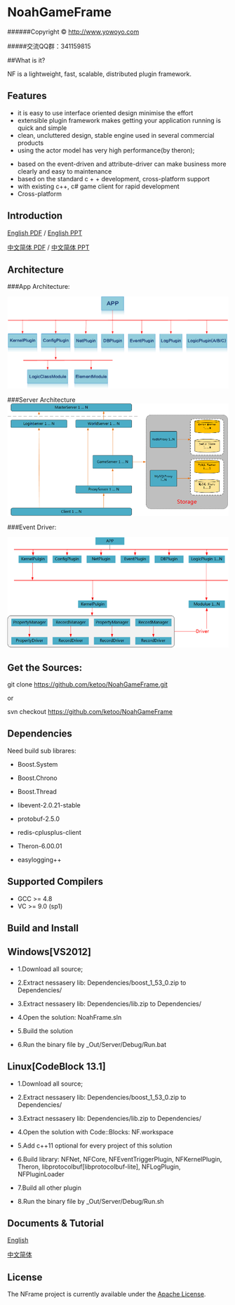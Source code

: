 NoahGameFrame
=============
######Copyright © http://www.yowoyo.com

#####交流QQ群：341159815

##What is it?

NF is a lightweight, fast, scalable, distributed plugin framework.

Features
-------------------

*  it is easy to use interface oriented design minimise the effort
*  extensible plugin framework makes getting your application running is quick and simple
*  clean, uncluttered design, stable engine used in several commercial products
*  using the actor model has very high performance(by theron);</p>
*  based on the event-driven and attribute-driver can make business more clearly and easy to maintenance
*  based on the standard c + + development, cross-platform support
*  with existing c++, c# game client for rapid development
*  Cross-platform


Introduction
---------------
[English PDF](https://github.com/ketoo/NoahGameFrame/blob/develop/Introduce/NFrame_Introduction_EN_US.pdf) / [English PPT](https://github.com/ketoo/NoahGameFrame/blob/develop/Introduce/NFrame_Introduction_EN_US.ppt)

[中文简体 PDF](https://github.com/ketoo/NoahGameFrame/blob/develop/Introduce/NFrame_Introduction_ZH_CN.pdf) / [中文简体 PPT](https://github.com/ketoo/NoahGameFrame/blob/develop/Introduce/NFrame_Introduction_ZH_CN.ppt)


Architecture
-------------------

###App Architecture:

![App Architecture](https://github.com/ketoo/NoahGameFrame/blob/develop/Introduce/img/NF_app_arch.png)

###Server Architecture
![Server Architecture](https://github.com/ketoo/NoahGameFrame/blob/develop/Introduce/img/NF_server_arch.png)

###Event Driver:

![Event Driver](https://github.com/ketoo/NoahGameFrame/blob/develop/Introduce/img/NF_Event_driver.png)

Get the Sources:
-------------------

git clone https://github.com/ketoo/NoahGameFrame.git

or

svn checkout https://github.com/ketoo/NoahGameFrame


Dependencies
-------------------

Need build sub librares:

* Boost.System
* Boost.Chrono
* Boost.Thread

* libevent-2.0.21-stable
* protobuf-2.5.0
* redis-cplusplus-client
* Theron-6.00.01
* easylogging++

Supported Compilers
-------------------

* GCC >= 4.8
* VC >= 9.0 (sp1)


Build and Install
-------------------

## Windows[VS2012]

* 1.Download all source;

* 2.Extract nessasery lib: 	Dependencies/boost_1_53_0.zip to Dependencies/

* 3.Extract nessasery lib: 	Dependencies/lib.zip to Dependencies/

* 4.Open the solution: NoahFrame.sln

* 5.Build the solution

* 6.Run the binary file by _Out/Server/Debug/Run.bat


## Linux[CodeBlock 13.1]

* 1.Download all source;

* 2.Extract nessasery lib: Dependencies/boost_1_53_0.zip to Dependencies/

* 3.Extract nessasery lib: Dependencies/lib.zip to Dependencies/

* 4.Open the solution with Code::Blocks: NF.workspace

* 5.Add c++11 optional for every project of this solution

* 6.Build library: NFNet, NFCore, NFEventTriggerPlugin, NFKernelPlugin, Theron, libprotocolbuf[libprotocolbuf-lite], NFLogPlugin, NFPluginLoader

* 7.Build all other plugin

* 8.Run the binary file by _Out/Server/Debug/Run.sh


Documents & Tutorial
-------------------
[English](https://github.com/ketoo/NoahGameFrame/blob/develop/doc_EN_US.md)

[中文简体](https://github.com/ketoo/NoahGameFrame/blob/develop/doc_ZH_CN.md)


License
-------------------
The NFrame project is currently available under the [Apache License](https://github.com/ketoo/NoahGameFrame/blob/develop/LICENSE).






